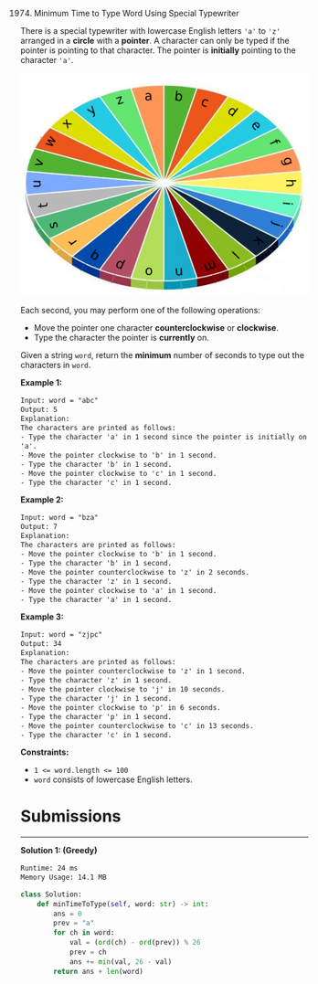 1974. Minimum Time to Type Word Using Special Typewriter

There is a special typewriter with lowercase English letters `'a'` to `'z'` arranged in a **circle** with a **pointer**. A character can only be typed if the pointer is pointing to that character. The pointer is **initially** pointing to the character `'a'`.

![1974_chart.jpg](img/1974_chart.jpg)

Each second, you may perform one of the following operations:

* Move the pointer one character **counterclockwise** or **clockwise**.
* Type the character the pointer is **currently** on.

Given a string `word`, return the **minimum** number of seconds to type out the characters in `word`.

 

**Example 1:**
```
Input: word = "abc"
Output: 5
Explanation: 
The characters are printed as follows:
- Type the character 'a' in 1 second since the pointer is initially on 'a'.
- Move the pointer clockwise to 'b' in 1 second.
- Type the character 'b' in 1 second.
- Move the pointer clockwise to 'c' in 1 second.
- Type the character 'c' in 1 second.
```

**Example 2:**
```
Input: word = "bza"
Output: 7
Explanation:
The characters are printed as follows:
- Move the pointer clockwise to 'b' in 1 second.
- Type the character 'b' in 1 second.
- Move the pointer counterclockwise to 'z' in 2 seconds.
- Type the character 'z' in 1 second.
- Move the pointer clockwise to 'a' in 1 second.
- Type the character 'a' in 1 second.
```

**Example 3:**
```
Input: word = "zjpc"
Output: 34
Explanation:
The characters are printed as follows:
- Move the pointer counterclockwise to 'z' in 1 second.
- Type the character 'z' in 1 second.
- Move the pointer clockwise to 'j' in 10 seconds.
- Type the character 'j' in 1 second.
- Move the pointer clockwise to 'p' in 6 seconds.
- Type the character 'p' in 1 second.
- Move the pointer counterclockwise to 'c' in 13 seconds.
- Type the character 'c' in 1 second.
```

**Constraints:**

* `1 <= word.length <= 100`
* `word` consists of lowercase English letters.

# Submissions
---
**Solution 1: (Greedy)**
```
Runtime: 24 ms
Memory Usage: 14.1 MB
```
```python
class Solution:
    def minTimeToType(self, word: str) -> int:
        ans = 0 
        prev = "a"
        for ch in word: 
            val = (ord(ch) - ord(prev)) % 26 
            prev = ch
            ans += min(val, 26 - val)
        return ans + len(word)
```
